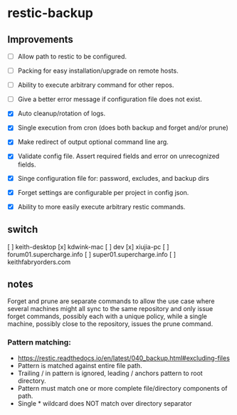 # restic-backup

## Improvements

- [ ] Allow path to restic to be configured.
- [ ] Packing for easy installation/upgrade on remote hosts.
- [ ] Ability to execute arbitrary command for other repos.
- [ ] Give a better error message if configuration file does not exist.
- [x] Auto cleanup/rotation of logs.
- [x] Single execution from cron (does both backup and forget and/or prune)
- [x] Make redirect of output optional command line arg.
- [x] Validate config file. Assert required fields and error on unrecognized fields.
- [x] Singe configuration file for: password, excludes, and backup dirs
- [x] Forget settings are configurable per project in config json.
- [x] Ability to more easily execute arbitrary restic commands.



## switch

[ ] keith-desktop
[x] kdwink-mac
[ ] dev
[x] xiujia-pc
[ ] forum01.supercharge.info
[ ] super01.supercharge.info
[ ] keithfabryorders.com 


## notes

Forget and prune are separate commands to allow the use case where several machines might all sync to the same
repository and only issue forget commands, possibly each with a unique policy, while a single machine, possibly
close to the repository, issues the prune command.

### Pattern matching:

* https://restic.readthedocs.io/en/latest/040_backup.html#excluding-files
* Pattern is matched against entire file path.
* Trailing / in pattern is ignored, leading / anchors pattern to root directory.
* Pattern must match one or more complete file/directory components of path.
* Single * wildcard does NOT match over directory separator
